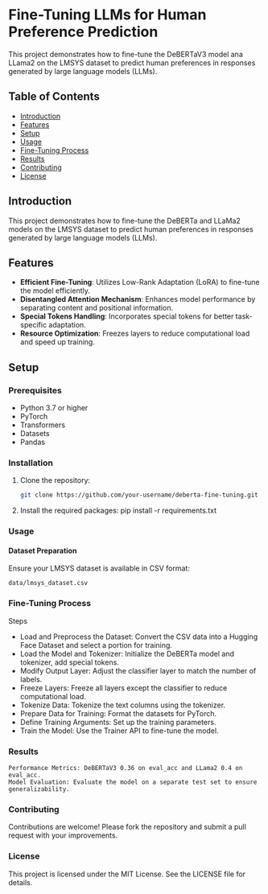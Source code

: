 # Fine-Tuning LLMs for Human Preference Prediction

This project demonstrates how to fine-tune the DeBERTaV3 model ana LLama2 on the LMSYS dataset to predict human preferences in responses generated by large language models (LLMs).

## Table of Contents

- [Introduction](#introduction)
- [Features](#features)
- [Setup](#setup)
- [Usage](#usage)
- [Fine-Tuning Process](#fine-tuning-process)
- [Results](#results)
- [Contributing](#contributing)
- [License](#license)

## Introduction

This project demonstrates how to fine-tune the DeBERTa and LLaMa2 models on the LMSYS dataset to predict human preferences in responses generated by large language models (LLMs).

## Features

- **Efficient Fine-Tuning**: Utilizes Low-Rank Adaptation (LoRA) to fine-tune the model efficiently.
- **Disentangled Attention Mechanism**: Enhances model performance by separating content and positional information.
- **Special Tokens Handling**: Incorporates special tokens for better task-specific adaptation.
- **Resource Optimization**: Freezes layers to reduce computational load and speed up training.

## Setup

### Prerequisites

- Python 3.7 or higher
- PyTorch
- Transformers
- Datasets
- Pandas

### Installation

1. Clone the repository:
   ```bash
   git clone https://github.com/your-username/deberta-fine-tuning.git

2. Install the required packages:
pip install -r requirements.txt

### Usage
#### Dataset Preparation

   Ensure your LMSYS dataset is available in CSV format:
   
    data/lmsys_dataset.csv

### Fine-Tuning Process
Steps

- Load and Preprocess the Dataset: Convert the CSV data into a Hugging Face Dataset and select a portion for training.
- Load the Model and Tokenizer: Initialize the DeBERTa model and tokenizer, add special tokens.
- Modify Output Layer: Adjust the classifier layer to match the number of labels.
- Freeze Layers: Freeze all layers except the classifier to reduce computational load.
- Tokenize Data: Tokenize the text columns using the tokenizer.
- Prepare Data for Training: Format the datasets for PyTorch.
- Define Training Arguments: Set up the training parameters.
- Train the Model: Use the Trainer API to fine-tune the model.

### Results

    Performance Metrics: DeBERTaV3 0.36 on eval_acc and LLama2 0.4 on eval_acc.
    Model Evaluation: Evaluate the model on a separate test set to ensure generalizability.

### Contributing

Contributions are welcome! Please fork the repository and submit a pull request with your improvements.

### License

This project is licensed under the MIT License. See the LICENSE file for details.
